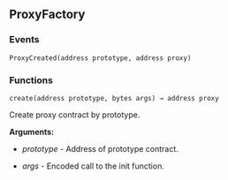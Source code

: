 ## ProxyFactory





### Events
```solidity
ProxyCreated(address prototype, address proxy)
```






### Functions
```solidity
create(address prototype, bytes args) → address proxy
```

Create proxy contract by prototype.




**Arguments:**
- *prototype* - Address of prototype contract.

- *args* - Encoded call to the init function.

